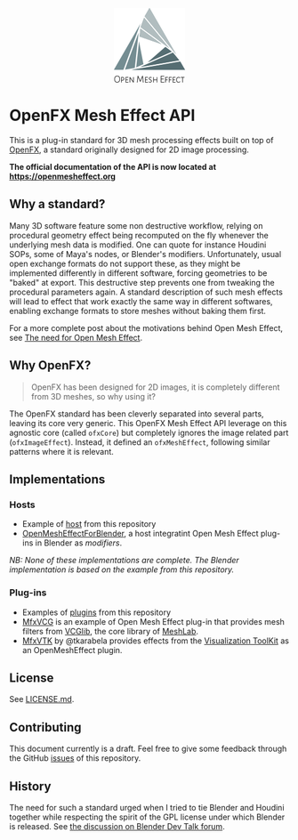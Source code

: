 
<p align="center">
  <img alt="Open Mesh Effect" src="doc/images/openmesheffect.png">
</p>

OpenFX Mesh Effect API
======================

This is a plug-in standard for 3D mesh processing effects built on top of [OpenFX](http://openeffects.org/), a standard originally designed for 2D image processing.

**The official documentation of the API is now located at https://openmesheffect.org**

## Why a standard?

Many 3D software feature some non destructive workflow, relying on procedural geometry effect being recomputed on the fly whenever the underlying mesh data is modified. One can quote for instance Houdini SOPs, some of Maya's nodes, or Blender's modifiers. Unfortunately, usual open exchange formats do not support these, as they might be implemented differently in different software, forcing geometries to be "baked" at export. This destructive step prevents one from tweaking the procedural parameters again. A standard description of such mesh effects will lead to effect that work exactly the same way in different softwares, enabling exchange formats to store meshes without baking them first.

For a more complete post about the motivations behind Open Mesh Effect, see [The need for Open Mesh Effect](https://blog.exppad.com/article/the-need-for-open-mesh-effect).

## Why OpenFX?

> OpenFX has been designed for 2D images, it is completely different from 3D meshes, so why using it?

The OpenFX standard has been cleverly separated into several parts, leaving its core very generic. This OpenFX Mesh Effect API leverage on this agnostic core (called `ofxCore`) but completely ignores the image related part (`ofxImageEffect`). Instead, it defined an `ofxMeshEffect`, following similar patterns where it is relevant.

## Implementations

### Hosts

 - Example of [host](examples/host/) from this repository
 - [OpenMeshEffectForBlender](https://github.com/eliemichel/OpenMeshEffectForBlender), a host integratint Open Mesh Effect plug-ins in Blender as *modifiers*.

*NB: None of these implementations are complete. The Blender implementation is based on the example from this repository.*

### Plug-ins

 - Examples of [plugins](examples/plugins/) from this repository
 - [MfxVCG](https://github.com/eliemichel/MfxVCG) is an example of Open Mesh Effect plug-in that provides mesh filters from [VCGlib](http://www.vcglib.net/), the core library of [MeshLab](http://www.meshlab.net/).
 - [MfxVTK](https://github.com/tkarabela/MfxVTK) by @tkarabela provides effects from the [Visualization ToolKit](https://gitlab.kitware.com/vtk/vtk) as an OpenMeshEffect plugin.

## License

See [LICENSE.md](LICENSE.md).

## Contributing

This document currently is a draft. Feel free to give some feedback through the GitHub [issues](https://github.com/eliemichel/OpenMeshEffect/issues) of this repository.

## History

The need for such a standard urged when I tried to tie Blender and Houdini together while respecting the spirit of the GPL license under which Blender is released. See [the discussion on Blender Dev Talk forum](https://devtalk.blender.org/t/houdini-engine-modifier-for-blender/8218).
